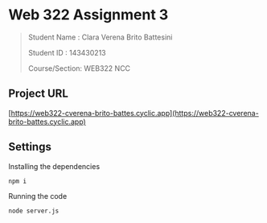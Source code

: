 # Web 322 Assignment 3

> Student Name  : Clara Verena Brito Battesini
>
> Student ID    : 143430213
>
> Course/Section: WEB322 NCC

## Project URL

[https://web322-cverena-brito-battes.cyclic.app](https://web322-cverena-brito-battes.cyclic.app)

## Settings

Installing the dependencies

```
npm i
```

Running the code

```
node server.js
```
